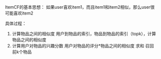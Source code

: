 ItemCF的基本思想：
如果user喜欢item1，而且item1和item2相似，那么user很可能喜欢item2


具体过程：
1. 计算物品之间的相似度
   用户到物品的索引，物品到物品的索引（topk），计算物品之间的相似度
2. 计算用户对物品的兴趣分数
   用户对物品的评分*物品之间的相似度 求和 召回前k个物品

